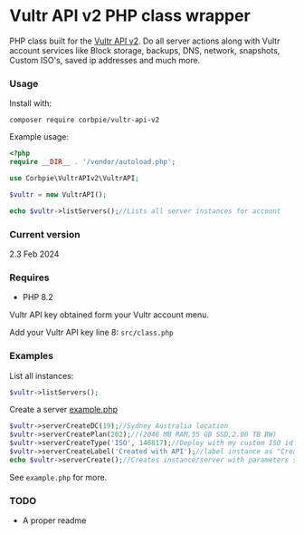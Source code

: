 # Vultr API v2 PHP class wrapper


PHP class built for the [Vultr API v2](https://www.vultr.com/api). Do all server actions along with Vultr account services like Block storage, backups, DNS, network, snapshots, Custom ISO's, saved ip addresses and much more.


### Usage

Install with:
```
composer require corbpie/vultr-api-v2
```

Example usage:
```php
<?php
require __DIR__ . '/vendor/autoload.php';

use Corbpie\VultrAPIv2\VultrAPI;

$vultr = new VultrAPI();

echo $vultr->listServers();//Lists all server instances for account
```

### Current version

2.3 Feb 2024

### Requires
* PHP 8.2

Vultr API key obtained form your Vultr account menu.

Add your Vultr API key line 8: ```src/class.php```

### Examples

List all instances:

```php
$vultr->listServers();
```

Create a server
[example.php](example.php)
```php
$vultr->serverCreateDC(19);//Sydney Australia location
$vultr->serverCreatePlan(202);//(2048 MB RAM,55 GB SSD,2.00 TB BW)
$vultr->serverCreateType('ISO', 146817);//Deploy with my custom ISO id:146817
$vultr->serverCreateLabel('Created with API');//label instance as "Created with API"
echo $vultr->serverCreate();//Creates instance/server with parameters set above (returns subid)
```

See ```example.php``` for more.


### TODO

* A proper readme
